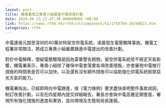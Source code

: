 ```yaml
---
layout: post
title: 機電署成立專責小組跟進中電改善計劃
date: 2024-06-23 21:47:30.000000000 +08:00
link: https://news.rthk.hk/rthk/ch/component/k2/1758704-20240623.htm
categories: rthk
---
```


中電連接元朗至深圳的40萬伏特架空供電系統，凌晨發生電壓驟降事故。機電工程署非常關注，將成立專責小組嚴肅跟進中電提出的改善計劃。

對於中電解釋，懷疑電壓驟降是因為雷暴警告期間，架空供電系統受不穩定天氣影響，機電署表示，專責小組除了確保中電會落實各項改善措施，亦會審視中電推行措施的時間表是否可以加快，以及還有沒有額外措施可以協助強化供電系統抵禦惡劣天氣的能力。

機電署指出，已經即時向中電跟進，按《電力條例》要求盡快查明整件事故成因，制訂改善計劃，以及在四星期內提交詳細報告。署長亦會與中電高層定期會面，審視所有強化措施的進度和果效，並向環境及生態局局長匯報。
